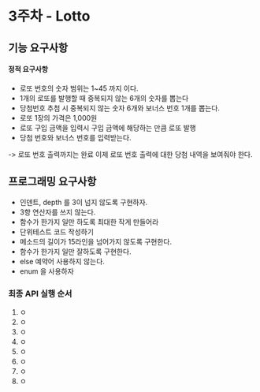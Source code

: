 # 3주차 - Lotto

## 기능 요구사항
#### 정적 요구사항
- 로또 번호의 숫자 범위는 1~45 까지 이다. 
- 1개의 로또를 발행할 때 중복되지 않는 6개의 숫자를 뽑는다
- 당첨번호 추첨 시 중복되지 않는 숫자 6개와 보너스 번호 1개를 뽑는다.
- 로또 1장의 가격은 1,000원
- 로또 구입 금액을 입력시 구입 금액에 해당하는 만큼 로또 발행
- 당첨 번호와 보너스 번호를 입력받는다.


-> 로또 번호 출력까지는 완료 이제 로또 번호 출력에 대한 당첨 내역을 보여줘야 한다.

## 프로그래밍 요구사항
- 인덴트, depth 를 3이 넘지 않도록 구현하자.
- 3항 연산자를 쓰지 않는다.
- 함수가 한가지 일만 하도록 최대한 작게 만들어라
- 단위테스트 코드 작성하기
- 메소드의 길이가 15라인을 넘어가지 않도록 구현한다.
- 함수가 한가지 일만 잘하도록 구현한다.
- else 예약어 사용하지 않는다.
- enum 을 사용하자


### 최종 API 실행 순서
1) ㅇ
2) ㅇ
3) ㅇ
4) ㅇ
5) ㅇ
6) ㅇ
7) ㅇ
8) ㅇ
